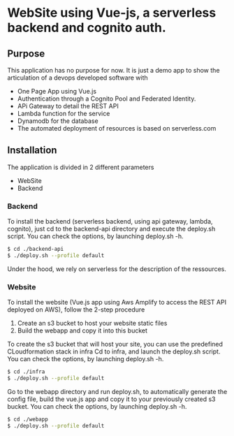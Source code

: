 # WebSite using Vue-js, a serverless backend and cognito auth.

## Purpose
This application has no purpose for now. It is just a demo app to show the articulation of a devops developed software with
- One Page App using Vue.js
- Authentication through a Cognito Pool and Federated Identity.
- APi Gateway to detail the REST API
- Lambda function for the service
- Dynamodb for the database
- The automated deployment of resources is based on serverless.com

## Installation

The application is divided in 2 different parameters
- WebSite
- Backend

### Backend
To install the backend (serverless backend, using api gateway, lambda, cognito), just cd to the backend-api directory and execute the deploy.sh script.
You can check the options, by launching deploy.sh -h.

```bash
$ cd ./backend-api
$ ./deploy.sh --profile default
```

Under the hood, we rely on serverless for the description of the ressources.

### Website
To install the website (Vue.js app using Aws Amplify to access the REST API deployed on AWS), follow the 2-step procedure

1. Create an s3 bucket to host your website static files
2. Build the webapp and copy it into this bucket

To create the s3 bucket that will host your site, you can use the predefined CLoudformation stack in infra
Cd to infra, and launch the deploy.sh script.
You can check the options, by launching deploy.sh -h.

```bash
$ cd ./infra
$ ./deploy.sh --profile default
```

Go to the webapp directory and run deploy.sh, to automatically generate the config file, build the vue.js app and copy it to your previously created s3 bucket.
You can check the options, by launching deploy.sh -h.

```bash
$ cd ./webapp
$ ./deploy.sh --profile default
```
